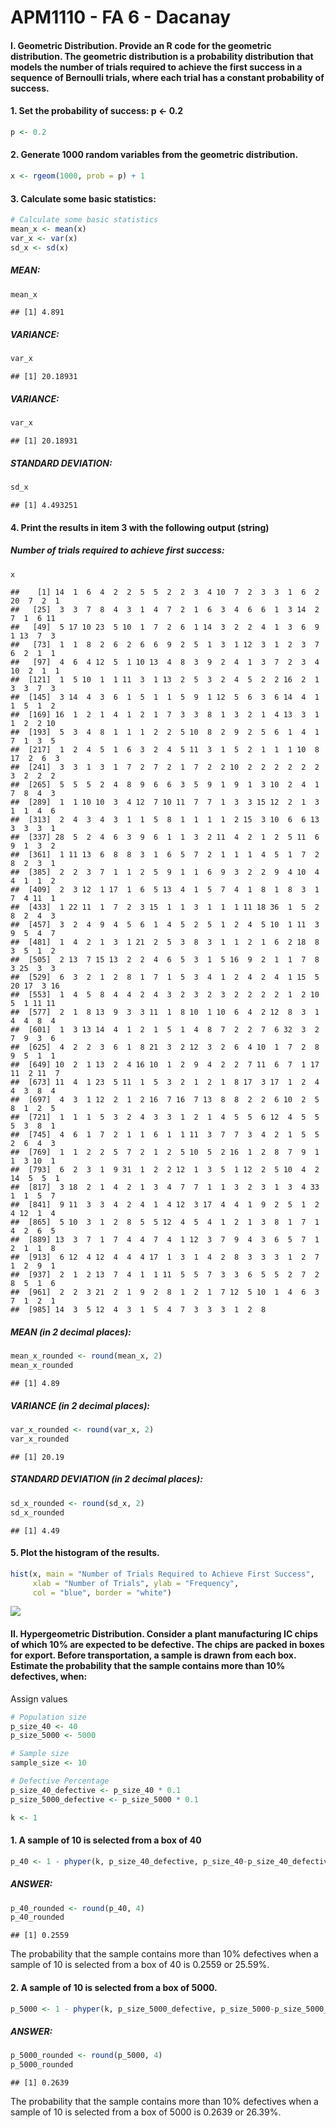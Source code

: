 APM1110 - FA 6 - Dacanay
================

#### I. Geometric Distribution. Provide an R code for the geometric distribution. The geometric distribution is a probability distribution that models the number of trials required to achieve the first success in a sequence of Bernoulli trials, where each trial has a constant probability of success.

#### 1. Set the probability of success: p \<- 0.2

``` r
p <- 0.2
```

#### 2. Generate 1000 random variables from the geometric distribution.

``` r
x <- rgeom(1000, prob = p) + 1
```

#### 3. Calculate some basic statistics:

``` r
# Calculate some basic statistics
mean_x <- mean(x)
var_x <- var(x)
sd_x <- sd(x)
```

##### MEAN:

``` r
mean_x
```

    ## [1] 4.891

##### VARIANCE:

``` r
var_x
```

    ## [1] 20.18931

##### VARIANCE:

``` r
var_x
```

    ## [1] 20.18931

##### STANDARD DEVIATION:

``` r
sd_x
```

    ## [1] 4.493251

#### 4. Print the results in item 3 with the following output (string)

##### Number of trials required to achieve first success:

``` r
x
```

    ##    [1] 14  1  6  4  2  2  5  5  2  2  3  4 10  7  2  3  3  1  6  2 20  7  2  1
    ##   [25]  3  3  7  8  4  3  1  4  7  2  1  6  3  4  6  6  1  3 14  2  7  1  6 11
    ##   [49]  5 17 10 23  5 10  1  7  2  6  1 14  3  2  2  4  1  3  6  9  1 13  7  3
    ##   [73]  1  1  8  2  6  2  6  6  9  2  5  1  3  1 12  3  1  2  3  7  6  2  1  1
    ##   [97]  4  6  4 12  5  1 10 13  4  8  3  9  2  4  1  3  7  2  3  4 10  2  1  1
    ##  [121]  1  5 10  1  1 11  3  1 13  2  5  3  2  4  5  2  2 16  2  1  3  3  7  3
    ##  [145]  3 14  4  3  6  1  5  1  1  5  9  1 12  5  6  3  6 14  4  1  1  5  1  2
    ##  [169] 16  1  2  1  4  1  2  1  7  3  3  8  1  3  2  1  4 13  3  1  1  2  2 10
    ##  [193]  5  3  4  8  1  1  1  2  2  5 10  8  2  9  2  5  6  1  4  1  7  1  3  5
    ##  [217]  1  2  4  5  1  6  3  2  4  5 11  3  1  5  2  1  1  1 10  8 17  2  6  3
    ##  [241]  3  3  1  3  1  7  2  7  2  1  7  2  2 10  2  2  2  2  2  2  3  2  2  2
    ##  [265]  5  5  5  2  4  8  9  6  6  3  5  9  1  9  1  3 10  2  4  1  7  8  4  3
    ##  [289]  1  1 10 10  3  4 12  7 10 11  7  7  1  3  3 15 12  2  1  3  1  1  4  6
    ##  [313]  2  4  3  4  3  1  1  5  8  1  1  1  1  2 15  3 10  6  6 13  3  3  3  1
    ##  [337] 28  5  2  4  6  3  9  6  1  1  3  2 11  4  2  1  2  5 11  6  9  1  3  2
    ##  [361]  1 11 13  6  8  8  3  1  6  5  7  2  1  1  1  4  5  1  7  2  8  2  3  1
    ##  [385]  2  2  3  7  1  1  2  5  9  1  1  6  9  3  2  2  9  4 10  4  4  1  1  2
    ##  [409]  2  3 12  1 17  1  6  5 13  4  1  5  7  4  1  8  1  8  3  1  7  4 11  1
    ##  [433]  1 22 11  1  7  2  3 15  1  1  3  1  1  1 11 18 36  1  5  2  8  2  4  3
    ##  [457]  3  2  4  9  4  5  6  1  4  5  2  5  1  2  4  5 10  1 11  3  9  5  4  7
    ##  [481]  1  4  2  1  3  1 21  2  5  3  8  3  1  1  2  1  6  2 18  8  3  5  1  2
    ##  [505]  2 13  7 15 13  2  2  4  6  5  3  1  5 16  9  2  1  1  7  8  3 25  3  3
    ##  [529]  6  3  2  1  2  8  1  7  1  5  3  4  1  2  4  2  4  1 15  5 20 17  3 16
    ##  [553]  1  4  5  8  4  4  2  4  3  2  3  2  3  2  2  2  2  1  2 10  5  1 11 11
    ##  [577]  2  1  8 13  9  3  3 11  1  8 10  1 10  6  4  2 12  8  3  1  4  4  8  4
    ##  [601]  1  3 13 14  4  1  2  1  5  1  4  8  7  2  2  7  6 32  3  2  7  9  3  6
    ##  [625]  4  2  2  3  6  1  8 21  3  2 12  3  2  6  4 10  1  7  2  8  9  5  1  1
    ##  [649] 10  2  1 13  2  4 16 10  1  2  9  4  2  2  7 11  6  7  1 17 11  2 11  7
    ##  [673] 11  4  1 23  5 11  1  5  3  2  1  2  1  8 17  3 17  1  2  4  4  3  8  4
    ##  [697]  4  3  1 12  2  1  2 16  7 16  7 13  8  8  2  2  6 10  2  5  8  1  2  5
    ##  [721]  1  1  1  5  3  2  4  3  3  1  2  1  4  5  5  6 12  4  5  5  5  3  8  1
    ##  [745]  4  6  1  7  2  1  1  6  1  1 11  3  7  7  3  4  2  1  5  5  2  6  4  3
    ##  [769]  1  1  2  2  5  7  2  1  2  5 10  5  2 16  1  2  8  7  9  1  1  3 10  1
    ##  [793]  6  2  3  1  9 31  1  2  2 12  1  3  5  1 12  2  5 10  4  2 14  5  5  1
    ##  [817]  3 18  2  1  4  2  1  3  4  7  7  1  1  3  2  3  1  3  4 33  1  1  5  7
    ##  [841]  9 11  3  3  4  2  4  1  4 12  3 17  4  4  1  9  2  5  1  2  4 12  1  4
    ##  [865]  5 10  3  1  2  8  5  5 12  4  5  4  1  2  1  3  8  1  7  1  4  2  6  5
    ##  [889] 13  3  7  1  7  4  4  7  4  1 12  3  7  9  4  3  6  5  7  1  2  1  1  8
    ##  [913]  6 12  4 12  4  4  4 17  1  3  1  4  2  8  3  3  3  1  2  7  1  2  9  1
    ##  [937]  2  1  2 13  7  4  1  1 11  5  5  7  3  3  6  5  5  2  7  2  8  5  1  6
    ##  [961]  2  2  3 21  2  1  9  2  8  1  2  1  7 12  5 10  1  4  6  3  7  1  2  1
    ##  [985] 14  3  5 12  4  3  1  5  4  7  3  3  3  1  2  8

##### MEAN (in 2 decimal places):

``` r
mean_x_rounded <- round(mean_x, 2)
mean_x_rounded
```

    ## [1] 4.89

##### VARIANCE (in 2 decimal places):

``` r
var_x_rounded <- round(var_x, 2)
var_x_rounded
```

    ## [1] 20.19

##### STANDARD DEVIATION (in 2 decimal places):

``` r
sd_x_rounded <- round(sd_x, 2)
sd_x_rounded
```

    ## [1] 4.49

#### 5. Plot the histogram of the results.

``` r
hist(x, main = "Number of Trials Required to Achieve First Success",
     xlab = "Number of Trials", ylab = "Frequency",
     col = "blue", border = "white")
```

![](SEC-1-FA6-Dacanay,-J_files/figure-gfm/unnamed-chunk-12-1.png)<!-- -->

#### II. Hypergeometric Distribution. Consider a plant manufacturing IC chips of which 10% are expected to be defective. The chips are packed in boxes for export. Before transportation, a sample is drawn from each box. Estimate the probability that the sample contains more than 10% defectives, when:

Assign values

``` r
# Population size
p_size_40 <- 40
p_size_5000 <- 5000

# Sample size
sample_size <- 10

# Defective Percentage
p_size_40_defective <- p_size_40 * 0.1
p_size_5000_defective <- p_size_5000 * 0.1

k <- 1
```

#### 1. A sample of 10 is selected from a box of 40

``` r
p_40 <- 1 - phyper(k, p_size_40_defective, p_size_40-p_size_40_defective, sample_size)
```

##### ANSWER:

``` r
p_40_rounded <- round(p_40, 4)
p_40_rounded
```

    ## [1] 0.2559

The probability that the sample contains more than 10% defectives when a
sample of 10 is selected from a box of 40 is $0.2559$ or $25.59$%.

#### 2. A sample of 10 is selected from a box of 5000.

``` r
p_5000 <- 1 - phyper(k, p_size_5000_defective, p_size_5000-p_size_5000_defective, sample_size)
```

##### ANSWER:

``` r
p_5000_rounded <- round(p_5000, 4)
p_5000_rounded
```

    ## [1] 0.2639

The probability that the sample contains more than 10% defectives when a
sample of 10 is selected from a box of 5000 is $0.2639$ or $26.39$%.
